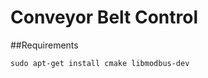 Conveyor Belt Control
=====================

##Requirements

    sudo apt-get install cmake libmodbus-dev 


